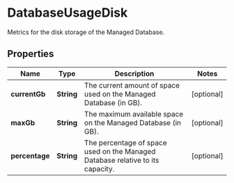 

# DatabaseUsageDisk

Metrics for the disk storage of the Managed Database.

## Properties

| Name | Type | Description | Notes |
|------------ | ------------- | ------------- | -------------|
|**currentGb** | **String** | The current amount of space used on the Managed Database (in GB). |  [optional] |
|**maxGb** | **String** | The maximum available space on the Managed Database (in GB). |  [optional] |
|**percentage** | **String** | The percentage of space used on the Managed Database relative to its capacity. |  [optional] |



